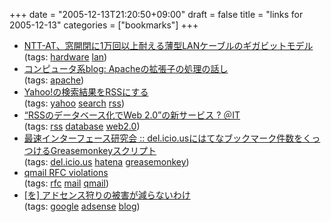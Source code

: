 +++
date = "2005-12-13T21:20:50+09:00"
draft = false
title = "links for 2005-12-13"
categories = ["bookmarks"]
+++

<ul>
	<li>
		<div><a href="http://bb.watch.impress.co.jp/cda/news/12158.html">NTT-AT、窓開閉に1万回以上耐える薄型LANケーブルのギガビットモデル</a></div>
		<div>(tags: <a href="http://del.icio.us/nobu666/hardware">hardware</a> <a href="http://del.icio.us/nobu666/lan">lan</a>)</div>
	</li>
	<li>
		<div><a href="http://kinshachi.ddo.jp/kurage/html/MT/comp/archives/000711.html">コンピュータ系blog: Apacheの拡張子の処理の話し</a></div>
		<div>(tags: <a href="http://del.icio.us/nobu666/apache">apache</a>)</div>
	</li>
	<li>
		<div><a href="http://rss.rdy.jp/y2rss.cgi">Yahoo!の検索結果をRSSにする</a></div>
		<div>(tags: <a href="http://del.icio.us/nobu666/yahoo">yahoo</a> <a href="http://del.icio.us/nobu666/search">search</a> <a href="http://del.icio.us/nobu666/rss">rss</a>)</div>
	</li>
	<li>
		<div><a href="http://www.atmarkit.co.jp/news/200512/13/drecom.html">“RSSのデータベース化でWeb 2.0”の新サービス ? ＠IT</a></div>
		<div>(tags: <a href="http://del.icio.us/nobu666/rss">rss</a> <a href="http://del.icio.us/nobu666/database">database</a> <a href="http://del.icio.us/nobu666/web2.0">web2.0</a>)</div>
	</li>
	<li>
		<div><a href="http://la.ma.la/blog/diary_200512131313.htm">最速インターフェース研究会 :: del.icio.usにはてなブックマーク件数をくっつけるGreasemonkeyスクリプト</a></div>
		<div>(tags: <a href="http://del.icio.us/nobu666/del.icio.us">del.icio.us</a> <a href="http://del.icio.us/nobu666/hatena">hatena</a> <a href="http://del.icio.us/nobu666/greasemonkey">greasemonkey</a>)</div>
	</li>
	<li>
		<div><a href="http://ya.maya.st/mail/qmail-violations.html">qmail RFC violations</a></div>
		<div>(tags: <a href="http://del.icio.us/nobu666/rfc">rfc</a> <a href="http://del.icio.us/nobu666/mail">mail</a> <a href="http://del.icio.us/nobu666/qmail">qmail</a>)</div>
	</li>
	<li>
		<div><a href="http://nais.to/~yto/clog/2005-12-11-1.html">[を] アドセンス狩りの被害が減らないわけ</a></div>
		<div>(tags: <a href="http://del.icio.us/nobu666/google">google</a> <a href="http://del.icio.us/nobu666/adsense">adsense</a> <a href="http://del.icio.us/nobu666/blog">blog</a>)</div>
	</li>
</ul>

